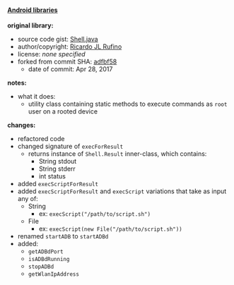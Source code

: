 #### [Android libraries](https://github.com/warren-bank/Android-libraries/tree/ricardojlrufino/Shell)

__original library:__

* source code gist: [Shell.java](https://gist.github.com/ricardojlrufino/61dbc1e9a8120862791e71287b17fef8)
* author/copyright: [Ricardo JL Rufino](https://github.com/ricardojlrufino)
* license: _none specified_
* forked from commit SHA: [adfbf58](https://gist.github.com/ricardojlrufino/61dbc1e9a8120862791e71287b17fef8/raw/adfbf58830886eceb79fb7dd93747f7c07e542b2/Shell.java)
  * date of commit: Apr 28, 2017

__notes:__

* what it does:
  * utility class containing static methods to execute commands as `root` user on a rooted device

__changes:__

* refactored code
* changed signature of `execForResult`
  * returns instance of `Shell.Result` inner-class, which contains:
    * String stdout
    * String stderr
    * int status
* added `execScriptForResult`
* added `execScriptForResult` and `execScript` variations that take as input any of:
  * String
    * ex: `execScript("/path/to/script.sh")`
  * File
    * ex: `execScript(new File("/path/to/script.sh"))`
* renamed `startADB` to `startADBd`
* added:
  * `getADBdPort`
  * `isADBdRunning`
  * `stopADBd`
  * `getWlanIpAddress`
